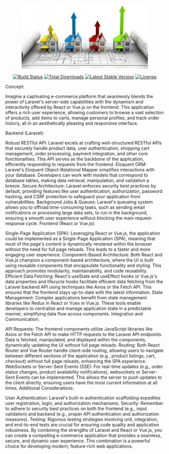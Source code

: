 <p align="center">
<a href="" target="_blank"><img src="public\img\aa.jpg" width="400" alt="Super Application PHP(Laravel) JavaScript(React,Vue3)">
</a></p>

<p align="center">
<a href=""><img src="https://github.com/Central Web/framework/workflows/tests/badge.svg" alt="Build Status"></a>
<a href=""><img src="https://img.shields.io/packagist/dt/Central Web/framework" alt="Total Downloads"></a>
<a href=""><img src="https://img.shields.io/packagist/v/Central Web/framework" alt="Latest Stable Version"></a>
<a href=""><img src="https://img.shields.io/packagist/l/Central Web/framework" alt="License"></a>
</p>
 
Concept:

Imagine a captivating e-commerce platform that seamlessly blends the power of Laravel's server-side capabilities with the dynamism and interactivity offered by React or Vue.js on the frontend. This application offers a rich user experience, allowing customers to browse a vast selection of products, add items to carts, manage personal profiles, and track order history, all in an aesthetically pleasing and responsive interface.

Backend (Laravel):

Robust RESTful API: Laravel excels at crafting well-structured RESTful APIs that securely handle product data, user authentication, shopping cart management, order processing, payment integration, and other core functionalities. This API serves as the backbone of the application, efficiently responding to requests from the frontend.
Eloquent ORM: Laravel's Eloquent Object-Relational Mapper simplifies interactions with your database. Developers can work with models that correspond to database tables, making data retrieval, manipulation, and validation a breeze.
Secure Architecture: Laravel enforces security best practices by default, providing features like user authentication, authorization, password hashing, and CSRF protection to safeguard your application from vulnerabilities.
Background Jobs & Queues: Laravel's queueing system allows you to offload time-consuming tasks, such as sending email notifications or processing large data sets, to run in the background, ensuring a smooth user experience without blocking the main request-response cycle.
Frontend (React or Vue.js):

Single-Page Application (SPA): Leveraging React or Vue.js, the application could be implemented as a Single-Page Application (SPA), meaning that most of the page's content is dynamically rendered within the browser without the need for full page reloads. This leads to a faster and more engaging user experience.
Component-Based Architecture: Both React and Vue.js champion a component-based architecture, where the UI is built using reusable components that encapsulate functionality and styling. This approach promotes modularity, maintainability, and code reusability.
Efficient Data Fetching: React's useState and useEffect hooks or Vue.js's data properties and lifecycle hooks facilitate efficient data fetching from the Laravel backend API using techniques like Axios or the Fetch API. This ensures that the frontend stays up-to-date with the latest information.
State Management: Complex applications benefit from state management libraries like Redux in React or Vuex in Vue.js. These tools enable developers to centralize and manage application state in a predictable manner, simplifying data flow across components.
Integration and Communication:

API Requests: The frontend components utilize JavaScript libraries like Axios or the Fetch API to make HTTP requests to the Laravel API endpoints. Data is fetched, manipulated, and displayed within the components, dynamically updating the UI without full page reloads.
Routing: Both React Router and Vue Router handle client-side routing, allowing users to navigate between different sections of the application (e.g., product listings, cart, checkout) without full page reloads, enhancing the SPA experience.
WebSockets or Server-Sent Events (SSE): For real-time updates (e.g., order status changes, product availability notifications), websockets or Server-Sent Events can be implemented. This allows the server to push updates to the client directly, ensuring users have the most current information at all times.
Additional Considerations:

User Authentication: Laravel's built-in authentication scaffolding expedites user registration, login, and authorization mechanisms.
Security: Remember to adhere to security best practices on both the frontend (e.g., input validation) and backend (e.g., proper API authentication and authorization measures).
Testing: Rigorous testing strategies involving unit, integration, and end-to-end tests are crucial for ensuring code quality and application robustness.
By combining the strengths of Laravel and React or Vue.js, you can create a compelling e-commerce application that provides a seamless, secure, and dynamic user experience. This combination is a powerful choice for developing modern, feature-rich web applications.